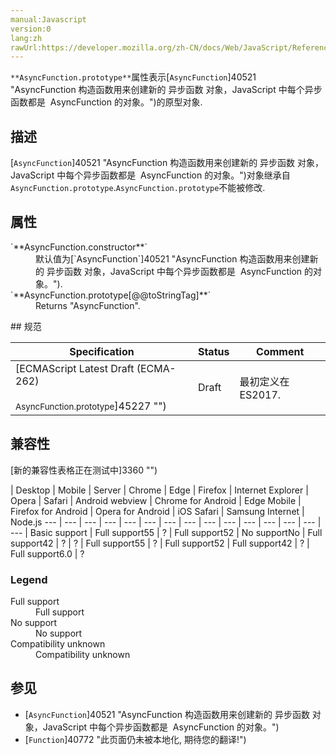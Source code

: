 ```yaml
---
manual:Javascript
version:0
lang:zh
rawUrl:https://developer.mozilla.org/zh-CN/docs/Web/JavaScript/Reference/Global_Objects/AsyncFunction/prototype
---
```






`**AsyncFunction.prototype**`属性表示[`AsyncFunction`]40521 "AsyncFunction 构造函数用来创建新的 异步函数 对象，JavaScript 中每个异步函数都是  AsyncFunction 的对象。")的原型对象.


## 描述<a name="描述"></a>


[`AsyncFunction`]40521 "AsyncFunction 构造函数用来创建新的 异步函数 对象，JavaScript 中每个异步函数都是  AsyncFunction 的对象。")对象继承自`AsyncFunction.prototype`.`AsyncFunction.prototype`不能被修改.


## 属性<a name="属性"></a>
<dl><dt id=''>`**AsyncFunction.constructor**`</dt><dd>默认值为[`AsyncFunction`]40521 "AsyncFunction 构造函数用来创建新的 异步函数 对象，JavaScript 中每个异步函数都是  AsyncFunction 的对象。").</dd><dt id=''>`**AsyncFunction.prototype[@@toStringTag]**`</dt><dd>Returns &quot;AsyncFunction&quot;.</dd></dl>
## 规范<a name="规范"></a>

Specification | Status | Comment 
 ---  |  ---  |  ---  | 
[ECMAScript Latest Draft (ECMA-262)<br></br><small>AsyncFunction.prototype</small>]45227 "") | Draft | 最初定义在ES2017. 


## 兼容性<a name="兼容性"></a>
[新的兼容性表格正在测试中<i></i>]3360 "")

 | <abbr>Desktop<i></i></abbr> | <abbr>Mobile<i></i></abbr> | <abbr>Server<i></i></abbr> 
 | <abbr>Chrome<i></i></abbr> | <abbr>Edge<i></i></abbr> | <abbr>Firefox<i></i></abbr> | <abbr>Internet Explorer<i></i></abbr> | <abbr>Opera<i></i></abbr> | <abbr>Safari<i></i></abbr> | <abbr>Android webview<i></i></abbr> | <abbr>Chrome for Android<i></i></abbr> | <abbr>Edge Mobile<i></i></abbr> | <abbr>Firefox for Android<i></i></abbr> | <abbr>Opera for Android<i></i></abbr> | <abbr>iOS Safari<i></i></abbr> | <abbr>Samsung Internet<i></i></abbr> | <abbr>Node.js<i></i></abbr> 
 ---  |  ---  |  ---  |  ---  |  ---  |  ---  |  ---  |  ---  |  ---  |  ---  |  ---  |  ---  |  ---  |  ---  |  ---  | 
Basic support | <abbr>Full support</abbr>55 | <abbr>?</abbr> | <abbr>Full support</abbr>52 | <abbr>No support</abbr>No | <abbr>Full support</abbr>42 | <abbr>?</abbr> | <abbr>?</abbr> | <abbr>Full support</abbr>55 | <abbr>?</abbr> | <abbr>Full support</abbr>52 | <abbr>Full support</abbr>42 | <abbr>?</abbr> | <abbr>Full support</abbr>6.0 | <abbr>?</abbr> 


### Legend<a name="Legend"></a>
<dl><dt id=''><abbr>Full support</abbr></dt><dd>Full support</dd><dt id=''><abbr>No support</abbr></dt><dd>No support</dd><dt id=''><abbr>Compatibility unknown</abbr></dt><dd>Compatibility unknown</dd></dl>



## 参见<a name="参见"></a>

* [`AsyncFunction`]40521 "AsyncFunction 构造函数用来创建新的 异步函数 对象，JavaScript 中每个异步函数都是  AsyncFunction 的对象。")
* [`Function`]40772 "此页面仍未被本地化, 期待您的翻译!")



